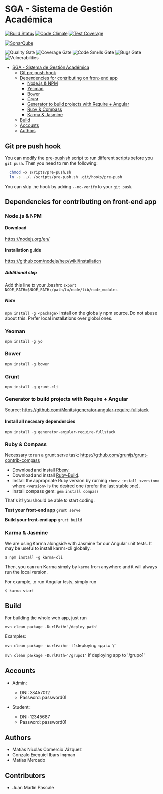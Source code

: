 # SGA - Sistema de Gestión Académica

[![Build Status](https://travis-ci.org/MatiasComercio/paw.svg?branch=development)](https://travis-ci.org/MatiasComercio/paw)
[![Code Climate](https://codeclimate.com/github/MatiasComercio/paw/badges/gpa.svg)](https://codeclimate.com/github/MatiasComercio/paw)
[![Test Coverage](https://codeclimate.com/github/MatiasComercio/paw/badges/coverage.svg)](https://codeclimate.com/github/MatiasComercio/paw/coverage)

[![SonarQube][2]][1]

  [1]: https://sonarqube.com/dashboard?id=ar.edu.itba.paw%3Apaw
  [2]: http://www.qatestingtools.com/sites/default/files/tools_shortcuts/sonarqube-150px.png

![Quality Gate](https://sonarqube.com/api/badges/gate?key=ar.edu.itba.paw:paw) ![Coverage Gate](https://sonarqube.com/api/badges/measure?key=ar.edu.itba.paw:paw&metric=coverage&blinking=true) ![Code Smells Gate](https://sonarqube.com/api/badges/measure?key=ar.edu.itba.paw:paw&metric=code_smells&blinking=true) ![Bugs Gate](https://sonarqube.com/api/badges/measure?key=ar.edu.itba.paw:paw&metric=bugs&blinking=true) ![Vulnerabilities](https://sonarqube.com/api/badges/measure?key=ar.edu.itba.paw:paw&metric=vulnerabilities&blinking=true)

- [SGA - Sistema de Gestión Académica](#sga-sistema-de-gestin-acadmica)
	- [Git pre push hook](#git-pre-push-hook)
	- [Dependencies for contributing on front-end app](#dependencies-for-contributing-on-front-end-app)
		- [Node.js & NPM](#nodejs-npm)
		- [Yeoman](#yeoman)
		- [Bower](#bower)
		- [Grunt](#grunt)
		- [Generator to build projects with Require + Angular](#generator-to-build-projects-with-require-angular)
		- [Ruby & Compass](#ruby-compass)
		- [Karma & Jasmine](#karma-jasmine)
	- [Build](#build)
	- [Accounts](#accounts)
	- [Authors](#authors)

## Git pre push hook

You can modify the [pre-push.sh](scripts/pre-push.sh) script to run different scripts before you `git push`. Then you need to run the following:

```bash
  chmod +x scripts/pre-push.sh
  ln -s ../../scripts/pre-push.sh .git/hooks/pre-push
```

You can skip the hook by adding `--no-verify` to your `git push`.


## Dependencies for contributing on front-end app
### Node.js & NPM
#### Download
https://nodejs.org/en/
#### Installation guide
https://github.com/nodejs/help/wiki/Installation
##### Additional step
Add this line to your .bashrc
`export NODE_PATH=$NODE_PATH:/path/to/node/lib/node_modules`
##### Note
`npm install -g <package>` install on the globally npm source. Do not abuse about this. Prefer local installations over global ones.
### Yeoman
`npm install -g yo`
### Bower
`npm install -g bower`
### Grunt
`npm install -g grunt-cli`
### Generator to build projects with Require + Angular
Source: https://github.com/Monits/generator-angular-require-fullstack
#### Install all necesary dependencies
`npm install -g generator-angular-require-fullstack`

### Ruby & Compass
Necessary to run a grunt serve task: https://github.com/gruntjs/grunt-contrib-compass
- Download and install [Rbenv](https://github.com/rbenv/rbenv#installation).
- Download and install [Ruby-Build](https://github.com/rbenv/ruby-build#ruby-build).
- Install the appropriate Ruby version by running `rbenv install <version>` where `<version>` is the desired one (prefer the last stable one).
- Install compass gem: `gem install compass`


That's it! you should be able to start coding.

**Test your front-end app**
`grunt serve`

**Build your front-end app**
`grunt build`

### Karma & Jasmine
We are using Karma alongside with Jasmine for our Angular unit tests.
It may be useful to install karma-cli globally.

`$ npm install -g karma-cli`

Then, you can run Karma simply by `karma` from anywhere and it will always run the local version.

For example, to run Angular tests, simply run

`$ karma start`

## Build
For building the whole web app, just run

`mvn clean package -DurlPath:'/deploy_path'`

Examples:

  `mvn clean package -DurlPath=''` if deploying app to '/'

  `mvn clean package -DurlPath='/grupo1'` if deploying app to '/grupo1'

## Accounts
- Admin:
  - DNI: 38457012
  - Password: password01

- Student:
  - DNI: 12345687
  - Password: password01

## Authors
- Matías Nicolás Comercio Vázquez
- Gonzalo Exequiel Ibars Ingman
- Matías Mercado

## Contributors
- Juan Martín Pascale
